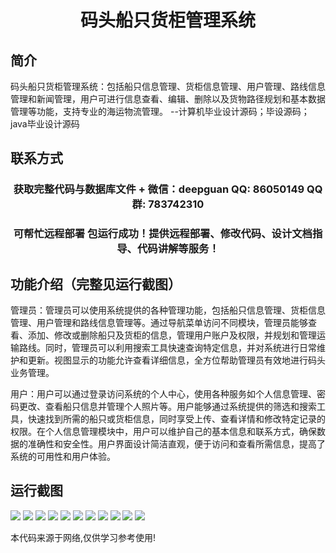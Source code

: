 <p><h1 align="center">码头船只货柜管理系统</h1></p>

## 简介
码头船只货柜管理系统：包括船只信息管理、货柜信息管理、用户管理、路线信息管理和新闻管理，用户可进行信息查看、编辑、删除以及货物路径规划和基本数据管理等功能，支持专业的海运物流管理。    --计算机毕业设计源码；毕设源码；java毕业设计源码


## 联系方式
<p><h3 align="center">获取完整代码与数据库文件 + 微信：deepguan QQ: 86050149 QQ群: 783742310</h3></p>
<p><h3 align="center">可帮忙远程部署 包运行成功！提供远程部署、修改代码、设计文档指导、代码讲解等服务！</h3></p>

## 功能介绍（完整见运行截图）
管理员：管理员可以使用系统提供的各种管理功能，包括船只信息管理、货柜信息管理、用户管理和路线信息管理等。通过导航菜单访问不同模块，管理员能够查看、添加、修改或删除船只及货柜的信息，管理用户账户及权限，并规划和管理运输路线。同时，管理员可以利用搜索工具快速查询特定信息，并对系统进行日常维护和更新。视图显示的功能允许查看详细信息，全方位帮助管理员有效地进行码头业务管理。

用户：用户可以通过登录访问系统的个人中心，使用各种服务如个人信息管理、密码更改、查看船只信息并管理个人照片等。用户能够通过系统提供的筛选和搜索工具，快速找到所需的船只或货柜信息，同时享受上传、查看详情和修改特定记录的权限。在个人信息管理模块中，用户可以维护自己的基本信息和联系方式，确保数据的准确性和安全性。用户界面设计简洁直观，便于访问和查看所需信息，提高了系统的可用性和用户体验。


## 运行截图
![](https://bs-1329754181.cos.ap-shanghai.myqcloud.com/spring/DockShipContainerManagementSystem/img/001.jpg)
![](https://bs-1329754181.cos.ap-shanghai.myqcloud.com/spring/DockShipContainerManagementSystem/img/002.jpg)
![](https://bs-1329754181.cos.ap-shanghai.myqcloud.com/spring/DockShipContainerManagementSystem/img/003.jpg)
![](https://bs-1329754181.cos.ap-shanghai.myqcloud.com/spring/DockShipContainerManagementSystem/img/004.jpg)
![](https://bs-1329754181.cos.ap-shanghai.myqcloud.com/spring/DockShipContainerManagementSystem/img/005.jpg)
![](https://bs-1329754181.cos.ap-shanghai.myqcloud.com/spring/DockShipContainerManagementSystem/img/006.jpg)
![](https://bs-1329754181.cos.ap-shanghai.myqcloud.com/spring/DockShipContainerManagementSystem/img/007.jpg)
![](https://bs-1329754181.cos.ap-shanghai.myqcloud.com/spring/DockShipContainerManagementSystem/img/008.jpg)
![](https://bs-1329754181.cos.ap-shanghai.myqcloud.com/spring/DockShipContainerManagementSystem/img/009.jpg)
![](https://bs-1329754181.cos.ap-shanghai.myqcloud.com/spring/DockShipContainerManagementSystem/img/010.jpg)
![](https://bs-1329754181.cos.ap-shanghai.myqcloud.com/spring/DockShipContainerManagementSystem/img/011.jpg)

<p>本代码来源于网络,仅供学习参考使用!</p>
